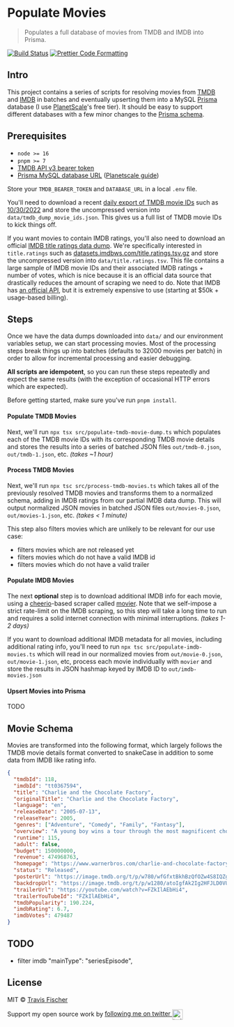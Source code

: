 # Populate Movies

> Populates a full database of movies from TMDB and IMDB into Prisma.

[![Build Status](https://github.com/transitive-bullshit/populate-movies/actions/workflows/test.yml/badge.svg)](https://github.com/transitive-bullshit/populate-movies/actions/workflows/test.yml) [![Prettier Code Formatting](https://img.shields.io/badge/code_style-prettier-brightgreen.svg)](https://prettier.io)

## Intro

This project contains a series of scripts for resolving movies from [TMDB](https://www.themoviedb.org/) and [IMDB](https://imdb.com/) in batches and eventually upserting them into a MySQL [Prisma](https://www.prisma.io/) database (I use [PlanetScale](https://planetscale.com/)'s free tier). It should be easy to support different databases with a few minor changes to the [Prisma schema](./prisma/schema.prisma).

## Prerequisites

- `node >= 16`
- `pnpm >= 7`
- [TMDB API v3 bearer token](https://developers.themoviedb.org/3/getting-started/introduction)
- [Prisma MySQL database URL](https://www.prisma.io/docs/getting-started/setup-prisma/start-from-scratch/relational-databases/connect-your-database-typescript-postgres) ([Planetscale guide](https://planetscale.com/docs/onboarding/create-an-account))

Store your `TMDB_BEARER_TOKEN` and `DATABASE_URL` in a local `.env` file.

You'll need to download a recent [daily export of TMDB movie IDs](https://developers.themoviedb.org/3/getting-started/daily-file-exports) such as [10/30/2022](http://files.tmdb.org/p/exports/movie_ids_10_30_2022.json.gz) and store the uncompressed version into `data/tmdb_dump_movie_ids.json`. This gives us a full list of TMDB movie IDs to kick things off.

If you want movies to contain IMDB ratings, you'll also need to download an official [IMDB title ratings data dump](https://www.imdb.com/interfaces/). We're specifically interested in `title.ratings` such as [datasets.imdbws.com/title.ratings.tsv.gz](https://datasets.imdbws.com/title.ratings.tsv.gz) and store the uncompressed version into `data/title.ratings.tsv`. This file contains a large sample of IMDB movie IDs and their associated IMDB ratings + number of votes, which is nice because it is an official data source that drastically reduces the amount of scraping we need to do. Note that IMDB has [an official API](https://developer.imdb.com/), but it is extremely expensive to use (starting at $50k + usage-based billing).

## Steps

Once we have the data dumps downloaded into `data/` and our environment variables setup, we can start processing movies. Most of the processing steps break things up into batches (defaults to 32000 movies per batch) in order to allow for incremental processing and easier debugging.

**All scripts are idempotent**, so you can run these steps repeatedly and expect the same results (with the exception of occasional HTTP errors which are expected).

Before getting started, make sure you've run `pnpm install`.

#### Populate TMDB Movies

Next, we'll run `npx tsx src/populate-tmdb-movie-dump.ts` which populates each of the TMDB movie IDs with its corresponding TMDB movie details and stores the results into a series of batched JSON files `out/tmdb-0.json`, `out/tmdb-1.json`, etc. _(takes ~1 hour)_

#### Process TMDB Movies

Next, we'll run `npx tsc src/process-tmdb-movies.ts` which takes all of the previously resolved TMDB movies and transforms them to a normalized schema, adding in IMDB ratings from our partial IMDB data dump. This will output normalized JSON movies in batched JSON files `out/movies-0.json`, `out/movies-1.json`, etc. _(takes < 1 minute)_

This step also filters movies which are unlikely to be relevant for our use case:

- filters movies which are not released yet
- filters movies which do not have a valid IMDB id
- filters movies which do not have a valid trailer

#### Populate IMDB Movies

The next **optional** step is to download additional IMDB info for each movie, using a [cheerio](https://github.com/cheeriojs/cheerio)-based scraper called [movier](https://github.com/Zoha/movier). Note that we self-impose a strict rate-limit on the IMDB scraping, so this step will take a long time to run and requires a solid internet connection with minimal interruptions. _(takes 1-2 days)_

If you want to download additional IMDB metadata for all movies, including additional rating info, you'll need to run `npx tsc src/populate-imdb-movies.ts` which will read in our normalized movies from `out/movie-0.json`, `out/movie-1.json`, etc, process each movie individually with `movier` and store the results in JSON hashmap keyed by IMDB ID to `out/imdb-movies.json`

#### Upsert Movies into Prisma

TODO

## Movie Schema

Movies are transformed into the following format, which largely follows the TMDB movie details format converted to snakeCase in addition to some data from IMDB like rating info.

```json
{
  "tmdbId": 118,
  "imdbId": "tt0367594",
  "title": "Charlie and the Chocolate Factory",
  "originalTitle": "Charlie and the Chocolate Factory",
  "language": "en",
  "releaseDate": "2005-07-13",
  "releaseYear": 2005,
  "genres": ["Adventure", "Comedy", "Family", "Fantasy"],
  "overview": "A young boy wins a tour through the most magnificent chocolate factory in the world, led by the world's most unusual candy maker.",
  "runtime": 115,
  "adult": false,
  "budget": 150000000,
  "revenue": 474968763,
  "homepage": "https://www.warnerbros.com/charlie-and-chocolate-factory",
  "status": "Released",
  "posterUrl": "https://image.tmdb.org/t/p/w780/wfGfxtBkhBzQfOZw4S8IQZgrH0a.jpg",
  "backdropUrl": "https://image.tmdb.org/t/p/w1280/atoIgfAk2Ig2HFJLD0VUnjiPWEz.jpg",
  "trailerUrl": "https://youtube.com/watch?v=FZkIlAEbHi4",
  "trailerYouTubeId": "FZkIlAEbHi4",
  "tmdbPopularity": 190.224,
  "imdbRating": 6.7,
  "imdbVotes": 479487
}
```

## TODO

- filter imdb "mainType": "seriesEpisode",

## License

MIT © [Travis Fischer](https://transitivebullsh.it)

Support my open source work by <a href="https://twitter.com/transitive_bs">following me on twitter <img src="https://storage.googleapis.com/saasify-assets/twitter-logo.svg" alt="twitter" height="24px" align="center"></a>
